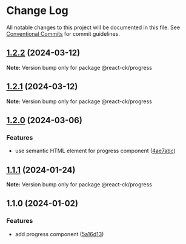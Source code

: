 # Change Log

All notable changes to this project will be documented in this file.
See [Conventional Commits](https://conventionalcommits.org) for commit guidelines.

## [1.2.2](https://github.com/abelflopes/react-ck/compare/@react-ck/progress@1.2.1...@react-ck/progress@1.2.2) (2024-03-12)

**Note:** Version bump only for package @react-ck/progress





## [1.2.1](https://github.com/abelflopes/react-ck/compare/@react-ck/progress@1.2.0...@react-ck/progress@1.2.1) (2024-03-12)

**Note:** Version bump only for package @react-ck/progress





## [1.2.0](https://github.com/abelflopes/react-ck/compare/@react-ck/progress@1.1.1...@react-ck/progress@1.2.0) (2024-03-06)


### Features

* use semantic HTML element for progress component ([4ae7abc](https://github.com/abelflopes/react-ck/commit/4ae7abcb202e6a3fd21a359c7a2fc326f4224cfd))



## [1.1.1](https://github.com/abelflopes/react-ck/compare/@react-ck/progress@1.1.0...@react-ck/progress@1.1.1) (2024-01-24)

**Note:** Version bump only for package @react-ck/progress





## 1.1.0 (2024-01-02)


### Features

* add progress component ([5a16d13](https://github.com/abelflopes/react-ck/commit/5a16d1325b71616cc7e24973e76ada26ce58720d))
